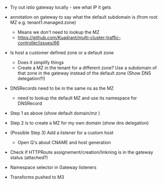 
- Try out istio gateway locally - see what IP it gets
- annotation on gateway to say what the default subdomain is (from root MZ e.g. tenant1.managed.zone)
    - Means we don't need to lookup the MZ
    - https://github.com/Kuadrant/multi-cluster-traffic-controller/issues/66
- Is host a customer defined zone or a default zone
    - Does it simplify things 
    - Create a MZ in the tenant for a different zone? Use a subdomain of that zone in the gateway instead of the default zone (Show DNS delegation!!!)
- DNSRecords need to be in the same ns as the MZ
    - need to lookup the default MZ and use its namespace for DNSRecord
- Step 1 as above (show default domain/mz )
- Step 2 is to create a MZ for my own domain (show dns delegation)
- (Possible Step 3) Add a listener for a custom host
    - Open Q's about CNAME and host generation

- Check if HTTPRoute assignement/creation/linkning is in the gateway status (attached?)
- Namespace selector in Gateway listeners

- Transforms pushed to M3